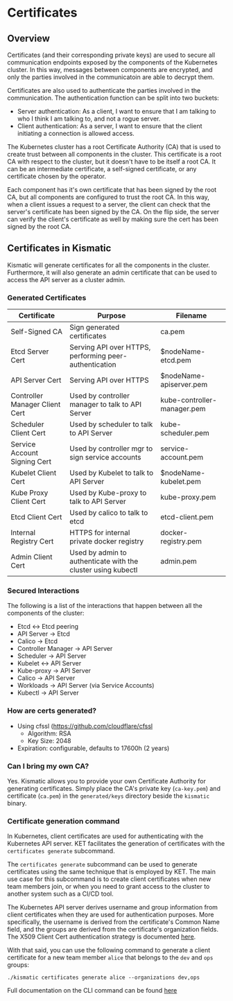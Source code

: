 # Certificates

## Overview
Certificates (and their corresponding private keys) are used to secure all communication endpoints
exposed by the components of the Kubernetes cluster. In this way, messages between
components are encrypted, and only the parties involved in the communicatoin
are able to decrypt them.

Certificates are also used to authenticate the parties involved in the 
communication. The authentication function can be split into two buckets:

* Server authentication: As a client, I want to ensure that I am talking to who I think I am talking to, and not a rogue server.
* Client authentication: As a server, I want to ensure that the client initiating a connection is allowed access.

The Kubernetes cluster has a root Certificate Authority (CA) that is used to create trust between
all components in the cluster. This certificate is a root CA with respect to the cluster, but it doesn't have to be itself a root CA. It can be an intermediate certificate, a self-signed certificate, or any certificate chosen by the operator. 

Each component has it's own certificate that has been signed
by the root CA, but all components are configured to trust the root CA.
In this way, when a client issues a request to a server, the client can check that
the server's certificate has been signed by the CA. On the flip side, the server can
verify the client's certificate as well by making sure the cert has been signed by the root CA.

## Certificates in Kismatic
Kismatic will generate certificates for all the components in the cluster. Furthermore,
it will also generate an admin certificate that can be used to access the API server
as a cluster admin.

### Generated Certificates

| Certificate | Purpose | Filename |
|---|---|---|
| Self-Signed CA | Sign generated certificates |  ca.pem |
| Etcd Server Cert | Serving API over HTTPS, performing peer-authentication | $nodeName-etcd.pem | 
| API Server Cert | Serving API over HTTPS | $nodeName-apiserver.pem  |
| Controller Manager Client Cert  | Used by controller manager to talk to API Server  | kube-controller-manager.pem  |
| Scheduler Client Cert | Used by scheduler to talk to API Server | kube-scheduler.pem |
| Service Account Signing Cert | Used by controller mgr to sign service accounts | service-account.pem |
| Kubelet Client Cert | Used by Kubelet to talk to API Server | $nodeName-kubelet.pem |
| Kube Proxy Client Cert | Used by Kube-proxy to talk to API Server | kube-proxy.pem | 
| Etcd Client Cert | Used by calico to talk to etcd | etcd-client.pem |
| Internal Registry Cert | HTTPS for internal private docker registry | docker-registry.pem | 
| Admin Client Cert | Used by admin to authenticate with the cluster using kubectl | admin.pem | 

### Secured Interactions

The following is a list of the interactions that happen between all the components of the cluster:

* Etcd <-> Etcd peering
* API Server -> Etcd 
* Calico -> Etcd
* Controller Manager -> API Server
* Scheduler -> API Server
* Kubelet <-> API Server
* Kube-proxy -> API Server
* Calico -> API Server
* Workloads -> API Server (via Service Accounts)
* Kubectl -> API Server

### How are certs generated?
* Using cfssl (https://github.com/cloudflare/cfssl
  * Algorithm: RSA
  * Key Size: 2048
* Expiration: configurable, defaults to 17600h (2 years)

### Can I bring my own CA?
Yes. Kismatic allows you to provide your own Certificate Authority for generating certificates. Simply place the CA's private key (`ca-key.pem`) and certificate (`ca.pem`) in the `generated/keys` directory beside the `kismatic` binary.

### Certificate generation command
In Kubernetes, client certificates are used for authenticating with the Kubernetes API server. KET facilitates
the generation of certificates with the `certificates generate` subcommand. 

The `certificates generate` subcommand can be used to generate certificates using the 
same technique that is employed by KET. The main use case for this subcommand is to 
create client certificates when new team members join, or when you need to grant
access to the cluster to another system such as a CI/CD tool.

The Kubernetes API server derives username and group information from client certificates when they
are used for authentication purposes. More specifically, the username is derived
from the certificate's Common Name field, and the groups are derived from the certificate's
organization fields. The X509 Client Cert authentication strategy is documented 
[here](https://kubernetes.io/docs/admin/authentication/#x509-client-certs).

With that said, you can use the following command to generate a client certificate
for a new team member `alice` that belongs to the `dev` and `ops` groups:
```
./kismatic certificates generate alice --organizations dev,ops
```


Full documentation on the CLI command can be found [here](./kismatic-cli/kismatic_certificates.md)